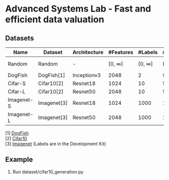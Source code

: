 # Advanced Systems Lab - Fast and efficient data valuation


## Datasets

|Name       | Dataset       | Architecture| #Features   | #Labels     |   #Train    |  #Test      |Images     | 
|-----------| ------------- |-------------|------------ |-----------  | ------------| ------------| ----------|
|Random     | Random        |     -       |   [0, ∞]    |   [0,  ∞]   |  [0,  ∞]    |  [0,  ∞]    |  ❌       |
|DogFish    | DogFish[1]    | Inceptionv3 |   2048      |   2         |  900        |  300        |  ❌       |
|Cifar-S    | Cifar10[2]    |  Resnet18   |   1024      |   10        |  50k        |  10k        |  ✅       |
|Cifar-L    | Cifar10[2]    |  Resnet50   |   2048      |   10        |  50k        |  10k        |  ✅       |
|Imagenet-S | Imagenet[3]   |  Resnet18   |   1024      |   1000      |  1M         |  50k        |  ✅       |
|Imagenet-L | Imagenet[3]   |  Resnet50   |   2048      |   1000      |  1M         |  50k        |  ✅       |

[1] [DogFish](https://worksheets.codalab.org/bundles/0x550cd344825049bdbb865b887381823c) <br>
[2] [Cifar10](https://www.cs.toronto.edu/~kriz/cifar.html)<br>
[3] [Imagenet](https://image-net.org/challenges/LSVRC/2010/2010-downloads.php) (Labels are in the Development Kit)

## Example
1. Run dataset/cifar10_generation.py
